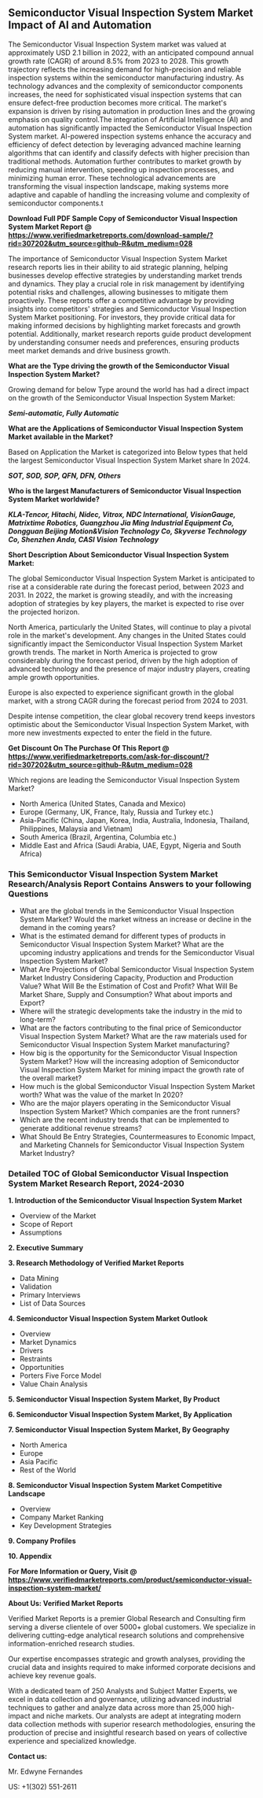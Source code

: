 <h2>Semiconductor Visual Inspection System Market Impact of AI and Automation</h2>The Semiconductor Visual Inspection System market was valued at approximately USD 2.1 billion in 2022, with an anticipated compound annual growth rate (CAGR) of around 8.5% from 2023 to 2028. This growth trajectory reflects the increasing demand for high-precision and reliable inspection systems within the semiconductor manufacturing industry. As technology advances and the complexity of semiconductor components increases, the need for sophisticated visual inspection systems that can ensure defect-free production becomes more critical. The market's expansion is driven by rising automation in production lines and the growing emphasis on quality control.The integration of Artificial Intelligence (AI) and automation has significantly impacted the Semiconductor Visual Inspection System market. AI-powered inspection systems enhance the accuracy and efficiency of defect detection by leveraging advanced machine learning algorithms that can identify and classify defects with higher precision than traditional methods. Automation further contributes to market growth by reducing manual intervention, speeding up inspection processes, and minimizing human error. These technological advancements are transforming the visual inspection landscape, making systems more adaptive and capable of handling the increasing volume and complexity of semiconductor components.t</p><p id="" class=""><strong>Download Full PDF Sample Copy of Semiconductor Visual Inspection System Market Report @ <a href="https://www.verifiedmarketreports.com/download-sample/?rid=307202&utm_source=github-R&utm_medium=028" target="_blank">https://www.verifiedmarketreports.com/download-sample/?rid=307202&utm_source=github-R&utm_medium=028</a></strong></p><p>The importance of&nbsp;Semiconductor Visual Inspection System Market research reports lies in their ability to aid strategic planning, helping businesses develop effective strategies by understanding market trends and dynamics. They play a crucial role in risk management by identifying potential risks and challenges, allowing businesses to mitigate them proactively. These reports offer a competitive advantage by providing insights into competitors' strategies and Semiconductor Visual Inspection System Market positioning. For investors, they provide critical data for making informed decisions by highlighting market forecasts and growth potential. Additionally, market research reports guide product development by understanding consumer needs and preferences, ensuring products meet market demands and drive business growth.</p><p><strong>What are the&nbsp;Type driving the growth of the Semiconductor Visual Inspection System Market?</strong></p><p id="" class="">Growing demand for below Type around the world has had a direct impact on the growth of the Semiconductor Visual Inspection System Market:</p><em><strong>Semi-automatic, Fully Automatic</strong></em></p><strong>What are the&nbsp;Applications&nbsp;of Semiconductor Visual Inspection System Market available in the Market?</strong></p><p id="" class="">Based on Application the Market is categorized into Below types that held the largest Semiconductor Visual Inspection System Market share In 2024.</p><em><strong>SOT, SOD, SOP, QFN, DFN, Others</strong></em></p><strong>Who is the largest Manufacturers of Semiconductor Visual Inspection System Market worldwide?</strong></p><p><em><strong>KLA-Tencor, Hitachi, Nidec, Vitrox, NDC International, VisionGauge, Matrixtime Robotics, Guangzhou Jia Ming Industrial Equipment Co, Dongguan Beijing Motion&Vision Technology Co, Skyverse Technology Co, Shenzhen Anda, CASI Vision Technology</strong></em></p><p id="" class=""><strong>Short Description About Semiconductor Visual Inspection System Market:</strong></p><p>The global Semiconductor Visual Inspection System Market is anticipated to rise at a considerable rate during the forecast period, between 2023 and 2031. In 2022, the market is growing steadily, and with the increasing adoption of strategies by key players, the market is expected to rise over the projected horizon.</p><p>North America, particularly the United States, will continue to play a pivotal role in the market's development. Any changes in the United States could significantly impact the Semiconductor Visual Inspection System Market growth trends. The market in North America is projected to grow considerably during the forecast period, driven by the high adoption of advanced technology and the presence of major industry players, creating ample growth opportunities.</p><p>Europe is also expected to experience significant growth in the global market, with a strong CAGR during the forecast period from 2024 to 2031.</p><p>Despite intense competition, the clear global recovery trend keeps investors optimistic about the Semiconductor Visual Inspection System Market, with more new investments expected to enter the field in the future.</p><p id="" class=""><strong>Get Discount On The Purchase Of This Report @ <a href="https://www.verifiedmarketreports.com/ask-for-discount/?rid=307202&utm_source=github-R&utm_medium=028" target="_blank">https://www.verifiedmarketreports.com/ask-for-discount/?rid=307202&utm_source=github-R&utm_medium=028</a></strong></p>Which regions are leading the Semiconductor Visual Inspection System Market?</p><ul><li>North America (United States, Canada and Mexico)</li><li>Europe (Germany, UK, France, Italy, Russia and Turkey etc.)</li><li>Asia-Pacific (China, Japan, Korea, India, Australia, Indonesia, Thailand, Philippines, Malaysia and Vietnam)</li><li>South America (Brazil, Argentina, Columbia etc.)</li><li>Middle East and Africa (Saudi Arabia, UAE, Egypt, Nigeria and South Africa)</li></ul><h3 id="" class="">This Semiconductor Visual Inspection System Market Research/Analysis Report Contains Answers to your following Questions</h3><ul><li>What are the global trends in the Semiconductor Visual Inspection System Market? Would the market witness an increase or decline in the demand in the coming years?</li><li>What is the estimated demand for different types of products in Semiconductor Visual Inspection System Market? What are the upcoming industry applications and trends for the Semiconductor Visual Inspection System Market?</li><li>What Are Projections of Global Semiconductor Visual Inspection System Market Industry Considering Capacity, Production and Production Value? What Will Be the Estimation of Cost and Profit? What Will Be Market Share, Supply and Consumption? What about imports and Export?</li><li>Where will the strategic developments take the industry in the mid to long-term?</li><li>What are the factors contributing to the final price of Semiconductor Visual Inspection System Market? What are the raw materials used for Semiconductor Visual Inspection System Market manufacturing?</li><li>How big is the opportunity for the Semiconductor Visual Inspection System Market? How will the increasing adoption of Semiconductor Visual Inspection System Market for mining impact the growth rate of the overall market?</li><li>How much is the global Semiconductor Visual Inspection System Market worth? What was the value of the market In 2020?</li><li>Who are the major players operating in the Semiconductor Visual Inspection System Market? Which companies are the front runners?</li><li>Which are the recent industry trends that can be implemented to generate additional revenue streams?</li><li>What Should Be Entry Strategies, Countermeasures to Economic Impact, and Marketing Channels for Semiconductor Visual Inspection System Market Industry?</li></ul><h3 id="" class="">Detailed TOC of Global Semiconductor Visual Inspection System Market Research Report, 2024-2030</h3><p id="" class=""><strong>1. Introduction of the Semiconductor Visual Inspection System Market</strong></p><ul><li>Overview of the Market</li><li>Scope of Report</li><li>Assumptions</li></ul><p id="" class=""><strong>2. Executive Summary</strong></p><p id="" class=""><strong>3. Research Methodology of Verified Market Reports</strong></p><ul><li>Data Mining</li><li>Validation</li><li>Primary Interviews</li><li>List of Data Sources</li></ul><p id="" class=""><strong>4. Semiconductor Visual Inspection System Market Outlook</strong></p><ul><li>Overview</li><li>Market Dynamics</li><li>Drivers</li><li>Restraints</li><li>Opportunities</li><li>Porters Five Force Model</li><li>Value Chain Analysis</li></ul><p id="" class=""><strong>5. Semiconductor Visual Inspection System Market, By Product</strong></p><p id="" class=""><strong>6. Semiconductor Visual Inspection System Market, By Application</strong></p><p id="" class=""><strong>7. Semiconductor Visual Inspection System Market, By Geography</strong></p><ul><li>North America</li><li>Europe</li><li>Asia Pacific</li><li>Rest of the World</li></ul><p id="" class=""><strong>8. Semiconductor Visual Inspection System Market Competitive Landscape</strong></p><ul><li>Overview</li><li>Company Market Ranking</li><li>Key Development Strategies</li></ul><p id="" class=""><strong>9. Company Profiles</strong></p><p id="" class=""><strong>10. Appendix</strong></p><p id="" class=""><strong>For More Information or Query, Visit @ <a href="https://www.verifiedmarketreports.com/product/semiconductor-visual-inspection-system-market/" target="_blank">https://www.verifiedmarketreports.com/product/semiconductor-visual-inspection-system-market/</a></strong></p><p id="" class=""><strong>About Us: Verified Market Reports</strong></p><p id="" class="">Verified Market Reports is a premier Global Research and Consulting firm serving a diverse clientele of over 5000+ global customers. We specialize in delivering cutting-edge analytical research solutions and comprehensive information-enriched research studies.</p><p id="" class="">Our expertise encompasses strategic and growth analyses, providing the crucial data and insights required to make informed corporate decisions and achieve key revenue goals.</p><p id="" class="">With a dedicated team of 250 Analysts and Subject Matter Experts, we excel in data collection and governance, utilizing advanced industrial techniques to gather and analyze data across more than 25,000 high-impact and niche markets. Our analysts are adept at integrating modern data collection methods with superior research methodologies, ensuring the production of precise and insightful research based on years of collective experience and specialized knowledge.</p><p id="" class=""><strong>Contact us:</strong></p><p id="" class="">Mr. Edwyne Fernandes</p><p id="" class="">US: +1(302) 551-2611</p>